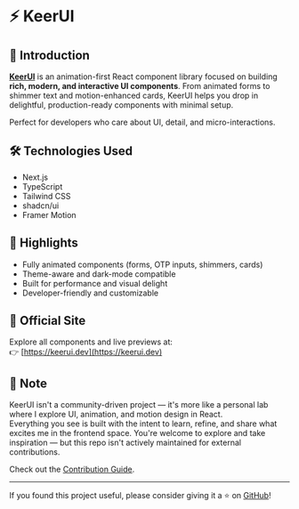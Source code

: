 # ⚡ KeerUI

## 📖 Introduction

[**KeerUI**](https://keerui.dev) is an animation-first React component library focused on building **rich, modern, and interactive UI components**. From animated forms to shimmer text and motion-enhanced cards, KeerUI helps you drop in delightful, production-ready components with minimal setup.

Perfect for developers who care about UI, detail, and micro-interactions.

## 🛠️ Technologies Used

- Next.js
- TypeScript
- Tailwind CSS
- shadcn/ui
- Framer Motion

## 🌟 Highlights

- Fully animated components (forms, OTP inputs, shimmers, cards)
- Theme-aware and dark-mode compatible
- Built for performance and visual delight
- Developer-friendly and customizable

## 🔗 Official Site

Explore all components and live previews at:  
👉 [https://keerui.dev](https://keerui.dev)

## 🧪 Note

KeerUI isn't a community-driven project — it's more like a personal lab where I explore UI, animation, and motion design in React.  
Everything you see is built with the intent to learn, refine, and share what excites me in the frontend space.
You're welcome to explore and take inspiration — but this repo isn't actively maintained for external contributions.

Check out the [Contribution Guide](./CONTRIBUTING.md).

---

If you found this project useful, please consider giving it a ⭐ on [GitHub](https://github.com/venkatateja/keerui)!